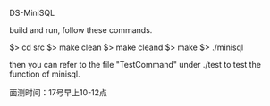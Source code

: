 DS-MiniSQL

build and run, follow these commands.

$> cd src
$> make clean
$> make cleand
$> make
$> ./minisql

then you can refer to the file "TestCommand" under ./test to test the function of minisql.

面测时间：17号早上10-12点
